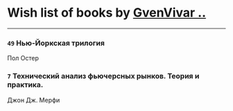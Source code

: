 # Wish list of books by [GvenVivar ..](https://www.facebook.com/app_scoped_user_id/158266434925901/)
---

### `49` Нью-Йоркская трилогия
Пол Остер

### `7` Технический анализ фьючерсных рынков. Теория и практика.
Джон Дж. Мерфи


